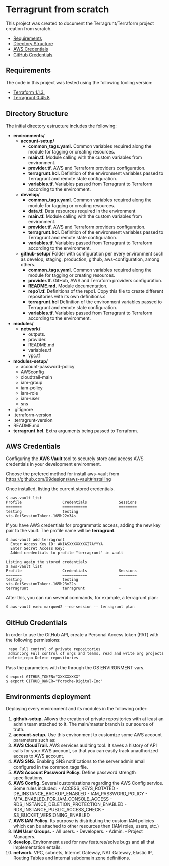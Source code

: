 # Terragrunt from scratch

This project was created to document the Terragrunt/Terraform project creation from scratch.

- [Requirements](#requirements)
- [Directory Structure](#directory-structure)
- [AWS Credentials](#aws-credentials)
- [GitHub Credentials](#github-credentials)

## Requirements

The code in this project was tested using the following tooling version:
- [Terraform 1.1.3.](https://releases.hashicorp.com/terraform/1.1.3/)
- [Terragrunt 0.45.8](https://github.com/gruntwork-io/terragrunt/releases/tag/v0.45.8)

## Directory Structure

The initial directory estructure includes the following:
- **environments/**
  - **account-setup/**
    - **common_tags.yaml.** Common variables required along the module for tagging or creating resources.
    - **main.tf.** Module calling with the custom variables from environment.
    - **provider.tf.** AWS and Terraform providers configuration.
    - **terragrunt.hcl.** Definition of the environment variables passed to Terragrunt and remote state configuration.
    - **variables.tf.** Variables passed from Terragrunt to Terraform according to the environment.
  - **develop/**
    - **common_tags.yaml.** Common variables required along the module for tagging or creating resources.
    - **data.tf.** Data resources required in the environment
    - **main.tf.** Module calling with the custom variables from environment.
    - **provider.tf.** AWS and Terraform providers configuration.
    - **terragrunt.hcl.** Definition of the environment variables passed to Terragrunt and remote state configuration.
    - **variables.tf.** Variables passed from Terragrunt to Terraform according to the environment.
  - **github-setup/** Folder with configuration per every environment such as develop, staging, production, github, aws-configuration, among others.
    - **common_tags.yaml.** Common variables required along the module for tagging or creating resources.
    - **provider.tf.** GitHub, AWS and Terraform providers configuration.
    - **README.md.** Module documentation.
    - **repo1.tf.** Definitions of the repo1. Copy this file to create different repositories with its own definitions.s
    - **terragrunt.hcl** Definition of the environment variables passed to Terragrunt and remote state configuration.
    - **variables.tf.** Variables passed from Terragrunt to Terraform according to the environment.
- **modules/**
  - **network/**
    - outputs.
    - provider.
    - README.md
    - variables.tf
    - vpc.tf
- **modules-setup/**
  - account-password-policy
  - AWSconfig
  - cloudtrail-main
  - iam-group
  - iam-policy
  - iam-role
  - iam-user
  - sns
- .gitignore
- .terraform-version
- .terragrunt-version
- README.md
- **terragrunt.hcl.** Extra arguments being passed to Terraform.

## AWS Credentials

Configuring the **AWS Vault** tool to securely store and access AWS credentials in your development environment.

Choose the prefered method for install aws-vault from https://github.com/99designs/aws-vault#installing

Once installed, listing the current stored credentials.
```
$ aws-vault list
Profile                  Credentials              Sessions                         
=======                  ===========              ========                                                        
testing                  testing                  sts.GetSessionToken:-165h22m34s
```

If you have AWS credentials for programmatic access, adding the new key pair to the vault. The profile name will be **terragrunt**.
```
$ aws-vault add terragrunt
  Enter Access Key ID: AKIASXXXXXXXGI7AYYYA
  Enter Secret Access Key: 
  Added credentials to profile "terragrunt" in vault

Listing again the stored credentials
$ aws-vault list
Profile                  Credentials              Sessions                         
=======                  ===========              ========                         
testing                  testing                  sts.GetSessionToken:-165h23m22s  
terragrunt               terragrunt               -
```

After this, you can run several commands, for example, a terragrunt plan:
```
$ aws-vault exec marqued2 --no-session -- terragrunt plan
```
## GitHub Credentials

In order to use the GitHub API, create a Personal Access token (PAT) with the following permissions:
```
 repo Full control of private repositories
 admin:org Full control of orgs and teams, read and write org projects
 delete_repo Delete repositories
```
Pass the parameters with the through the OS ENVIRONMENT vars.
```
$ export GITHUB_TOKEN="XXXXXXXXX"
$ export GITHUB_OWNER="Porsche-Digital-Inc"
```

## Environments deployment

Deploying every environment and its modules in the following order:

1. **github-setup.** Allows the creation of private repositories with at least an admin team attached to it. The main/master branch is our source of truth.
2. **account-setup.** Use this environment to customize some AWS account parameters such as:
  1. **AWS CloudTrail.** AWS services auditing tool. It saves a history of API calls for your AWS account, so that you can easily track unauthorized access to AWS account.
  2. **AWS SNS.** Enabling SNS notifications to the server admin email configured in the common_tags file.
  3. **AWS Account Password Policy.** Define password strength specifications.
  4. **AWS Config.** Several customizations regarding the AWS Config service. Some rules included:
    - ACCESS_KEYS_ROTATED
    - DB_INSTANCE_BACKUP_ENABLED
    - IAM_PASSWORD_POLICY
    - MFA_ENABLED_FOR_IAM_CONSOLE_ACCESS
    - RDS_INSTANCE_DELETION_PROTECTION_ENABLED
    - RDS_INSTANCE_PUBLIC_ACCESS_CHECK
    - S3_BUCKET_VERSIONING_ENABLED
  5. **AWS IAM Policy.** Its purpose is distributing the custom IAM policies which can be attached to other resources then (IAM roles, users, etc.)
  6. **IAM User Groups.**
    - All users.
    - Developers.
    - Admin.
    - Project Managers.
3. **develop.** Environment used for new features/solve bugs and all that implementation entails.
  1. **network.** VPC, subnets, Internet Gateway, NAT Gateway, Elastic IP, Routing Tables and Internal subdomain zone definitions.